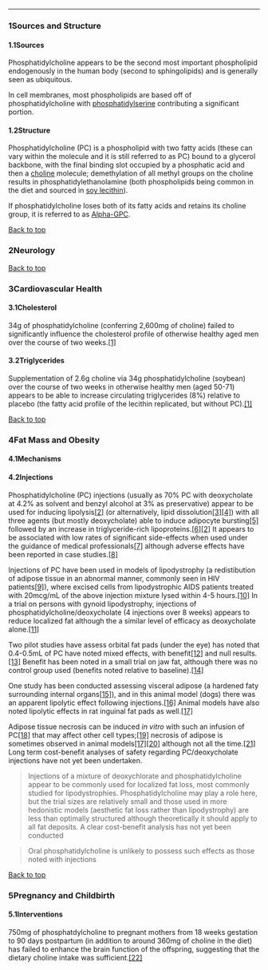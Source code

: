 





---


### 1Sources and Structure

#### 1.1Sources


Phosphatidylcholine appears to be the second most important phospholipid endogenously in the human body (second to sphingolipids) and is generally seen as ubiquitous.


In cell membranes, most phospholipids are based off of phosphatidylcholine with [phosphatidylserine](/supplements/phosphatidylserine/) contributing a significant portion.


#### 1.2Structure


Phosphatidylcholine (PC) is a phospholipid with two fatty acids (these can vary within the molecule and it is still referred to as PC) bound to a glycerol backbone, with the final binding slot occupied by a phosphatic acid and then a [choline](/supplements/choline/) molecule; demethylation of all methyl groups on the choline results in phosphatidylethanolamine (both phospholipids being common in the diet and sourced in [soy lecithin](/supplements/soy-lecithin/)).


If phosphatidylcholine loses both of its fatty acids and retains its choline group, it is referred to as [Alpha-GPC](/supplements/alpha-gpc/).


[Back to top](#c-sources-and-structure)
### 2Neurology

[Back to top](#c-neurology)
### 3Cardiovascular Health

#### 3.1Cholesterol


34g of phosphatidylcholine (conferring 2,600mg of choline) failed to significantly influence the cholesterol profile of otherwise healthy aged men over the course of two weeks.[[1]](#ref1)


#### 3.2Triglycerides


Supplementation of 2.6g choline via 34g phosphatidylcholine (soybean) over the course of two weeks in otherwise healthy men (aged 50-71) appears to be able to increase circulating triglycerides (8%) relative to placebo (the fatty acid profile of the lecithin replicated, but without PC).[[1]](#ref1)


[Back to top](#c-cardiovascular-health)
### 4Fat Mass and Obesity

#### 4.1Mechanisms


#### 4.2Injections


Phosphatidylcholine (PC) injections (usually as 70% PC with deoxycholate at 4.2% as solvent and benzyl alcohol at 3% as preservative) appear to be used for inducing lipolysis[[2]](#ref2) (or alternatively, lipid dissolution[[3]](#ref3)[[4]](#ref4)) with all three agents (but mostly deoxycholate) able to induce adipocyte bursting[[5]](#ref5) followed by an increase in triglyceride-rich lipoproteins.[[6]](#ref6)[[2]](#ref2) It appears to be associated with low rates of significant side-effects when used under the guidance of medical professionals[[7]](#ref7) although adverse effects have been reported in case studies.[[8]](#ref8)


Injections of PC have been used in models of lipodystrophy (a redistibution of adipose tissue in an abnormal manner, commonly seen in HIV patients[[9]](#ref9)), where excised cells from lipodystrophic AIDS patients treated with 20mcg/mL of the above injection mixture lysed within 4-5 hours.[[10]](#ref10) In a trial on persons with gynoid lipodystrophy, injections of phosphatidylcholine/deoxycholate (4 injections over 8 weeks) appears to reduce localized fat although the a similar level of efficacy as deoxycholate alone.[[11]](#ref11)


Two pilot studies have assess orbital fat pads (under the eye) has noted that 0.4-0.5mL of PC have noted mixed effects, with benefit[[12]](#ref12) and null results.[[13]](#ref13) Benefit has been noted in a small trial on jaw fat, although there was no control group used (benefits noted relative to baseline).[[14]](#ref14)


One study has been conducted assessing visceral adipose (a hardened faty surrounding internal organs[[15]](#ref15)), and in this animal model (dogs) there was an apparent lipolytic effect following injections.[[16]](#ref16) Animal models have also noted lipolytic effects in rat inguinal fat pads as well.[[17]](#ref17)


Adipose tissue necrosis can be induced *in vitro* with such an infusion of PC[[18]](#ref18) that may affect other cell types;[[19]](#ref19) necrosis of adipose is sometimes observed in animal models[[17]](#ref17)[[20]](#ref20) although not all the time.[[21]](#ref21) Long term cost-benefit analyses of safety regarding PC/deoxycholate injections have not yet been undertaken.



> Injections of a mixture of deoxychlorate and phosphatidylcholine appear to be commonly used for localized fat loss, most commonly studied for lipodystrophies. Phosphatidylcholine may play a role here, but the trial sizes are relatively small and those used in more hedonistic models (aesthetic fat loss rather than lipodystrophy) are less than optimally structured although theoretically it should apply to all fat deposits. A clear cost-benefit analysis has not yet been conducted



> Oral phosphatidylcholine is unlikely to possess such effects as those noted with injections


[Back to top](#c-fat-mass-and-obesity)
### 5Pregnancy and Childbirth

#### 5.1Interventions


750mg of phosphatdylcholine to pregnant mothers from 18 weeks gestation to 90 days postpartum (in addition to around 360mg of choline in the diet) has failed to enhance the brain function of the offspring, suggesting that the dietary choline intake was sufficient.[[22]](#ref22)

 


